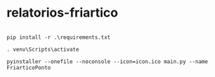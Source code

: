 # relatorios-friartico
 

```commandline

pip install -r .\requirements.txt  
 
. venv\Scripts\activate 

pyinstaller --onefile --noconsole --icon=icon.ico main.py --name FriarticoPonto
```
